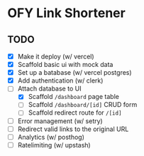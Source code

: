 # OFY Link Shortener

## TODO

- [x] Make it deploy (w/ vercel)
- [x] Scaffold basic ui with mock data
- [x] Set up a batabase (w/ vercel postgres)
- [x] Add authentication (w/ clerk)
- [ ] Attach database to UI
  - [x] Scaffold `/dashboard` page table
  - [ ] Scaffold `/dashboard/[id]` CRUD form
  - [ ] Scaffold redirect route for `/[id]`
- [ ] Error management (w/ setry)
- [ ] Redirect valid links to the original URL
- [ ] Analytics (w/ posthog)
- [ ] Ratelimiting (w/ upstash)
